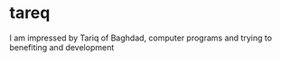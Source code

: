 # tareq
I am impressed by Tariq of Baghdad, computer programs and trying to benefiting and development
